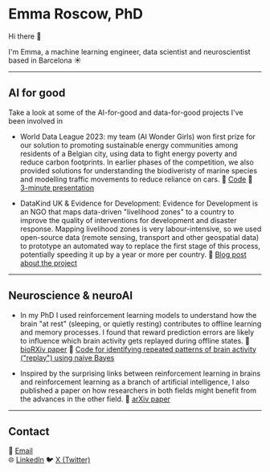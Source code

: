 # Emma Roscow, PhD

Hi there 👋

I'm Emma, a machine learning engineer, data scientist and neuroscientist based in Barcelona ☀️

---

## AI for good

Take a look at some of the AI-for-good and data-for-good projects I've been involved in

* World Data League 2023: my team (AI Wonder Girls) won first prize for our solution to promoting sustainable energy communities among residents of a Belgian city, using data to fight energy poverty and reduce carbon footprints. In earlier phases of the competition, we also provided solutions for understanding the biodiveristy of marine species and modelling traffic movements to reduce reliance on cars.
  🔗 [Code](https://github.com/EmmaRoscow/world-data-league-2023)
  🔗 [3-minute presentation](https://www.youtube.com/watch?v=DR7tSsBc3Dc&t=5106s)

* DataKind UK & Evidence for Development: Evidence for Development is an NGO that maps data-driven "livelihood zones" to a country to improve the quality of interventions for development and disaster response. Mapping livelihood zones is very labour-intensive, so we used open-source data (remote sensing, transport and other geospatial data) to prototype an automated way to replace the first stage of this process, potentially speeding it up by a year or more per country.
  🔗 [Blog post about the project](https://efd.org/blogs/can-machine-learning-be-used-to-help-rural-communities-adapt-to-climate-change/)

---

## Neuroscience & neuroAI

* In my PhD I used reinforcement learning models to understand how the brain "at rest" (sleeping, or quietly resting) contributes to offline learning and memory processes. I found that reward prediction errors are likely to influence which brain activity gets replayed during offline states.
  🔗 [bioRXiv paper](https://www.biorxiv.org/content/10.1101/716290v1.abstract)
  🔗 [Code for identifying repeated patterns of brain activity ("replay") using naive Bayes](https://github.com/EmmaRoscow/ReplayBayesianDecoder)

* Inspired by the surprising links between reinforcement learning in brains and reinforcement learning as a branch of artificial intelligence, I also published a paper on how researchers in both fields might benefit from the advances in the other field.
  🔗 [arXiv paper](https://arxiv.org/abs/2109.10034)

---

## Contact
📧 [Email](mailto:roscowemma@gmail.com)  
🌐 [LinkedIn](https://www.linkedin.com/in/emmaroscow/)
🐦 [X (Twitter)](https://twitter.com/EmmaRoscow)